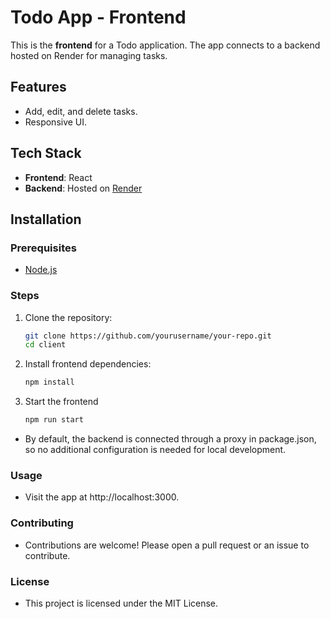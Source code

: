 # Todo App - Frontend

This is the **frontend** for a Todo application. The app connects to a backend hosted on Render for managing tasks.

## Features

- Add, edit, and delete tasks.
- Responsive UI.

## Tech Stack

- **Frontend**: React 
- **Backend**: Hosted on [Render](https://render.com)

## Installation

### Prerequisites

- [Node.js](https://nodejs.org/)

### Steps

1. Clone the repository:

   ```bash
   git clone https://github.com/yourusername/your-repo.git
   cd client
2. Install frontend dependencies:
   ```bash
   npm install
3. Start the frontend
   ```bash
   npm run start
 - By default, the backend is connected through a proxy in package.json, so no additional configuration is needed for local development.

### Usage
   - Visit the app at http://localhost:3000.
### Contributing
   - Contributions are welcome! Please open a pull request or an issue to contribute.

### License
   - This project is licensed under the MIT License.
